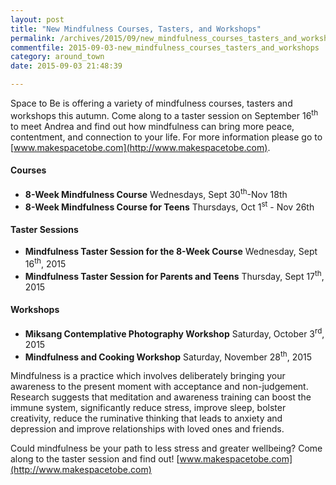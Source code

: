 ```yaml
---
layout: post
title: "New Mindfulness Courses, Tasters, and Workshops"
permalink: /archives/2015/09/new_mindfulness_courses_tasters_and_workshops.html
commentfile: 2015-09-03-new_mindfulness_courses_tasters_and_workshops
category: around_town
date: 2015-09-03 21:48:39

---
```


Space to Be is offering a variety of mindfulness courses, tasters and workshops this autumn. Come along to a taster session on September 16<sup>th</sup> to meet Andrea and find out how mindfulness can bring more peace, contentment, and connection to your life. For more information please go to [www.makespacetobe.com](http://www.makespacetobe.com).

#### Courses

-   **8-Week Mindfulness Course**
    Wednesdays, Sept 30<sup>th</sup>-Nov 18th
-   **8-Week Mindfulness Course for Teens**
    Thursdays, Oct 1<sup>st</sup> - Nov 26th

#### Taster Sessions

-   **Mindfulness Taster Session for the 8-Week Course**
    Wednesday, Sept 16<sup>th</sup>, 2015
-   **Mindfulness Taster Session for Parents and Teens**
    Thursday, Sept 17<sup>th</sup>, 2015

#### Workshops

-   **Miksang Contemplative Photography Workshop**
    Saturday, October 3<sup>rd</sup>, 2015
-   **Mindfulness and Cooking Workshop**
    Saturday, November 28<sup>th</sup>, 2015

Mindfulness is a practice which involves deliberately bringing your awareness to the present moment with acceptance and non-judgement. Research suggests that meditation and awareness training can boost the immune system, significantly reduce stress, improve sleep, bolster creativity, reduce the ruminative thinking that leads to anxiety and depression and improve relationships with loved ones and friends.

Could mindfulness be your path to less stress and greater wellbeing? Come along to the taster session and find out! [www.makespacetobe.com](http://www.makespacetobe.com)
